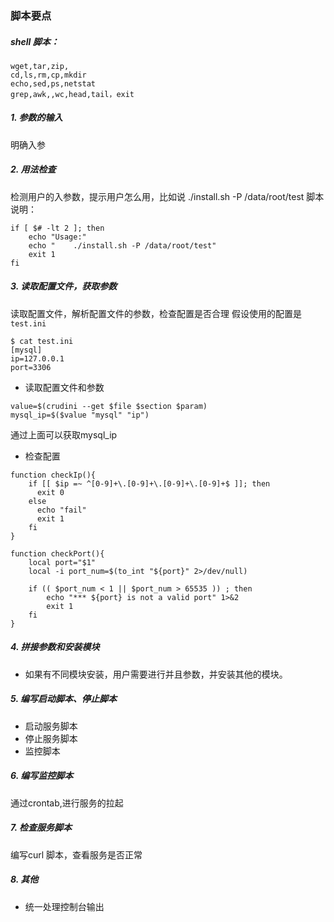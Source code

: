 ### 脚本要点
##### shell 脚本：
```
wget,tar,zip,
cd,ls,rm,cp,mkdir
echo,sed,ps,netstat
grep,awk,,wc,head,tail，exit
```

##### 1. 参数的输入
明确入参

##### 2. 用法检查

检测用户的入参数，提示用户怎么用，比如说 ./install.sh -P /data/root/test
脚本说明：
```
if [ $# -lt 2 ]; then
    echo "Usage:"
    echo "    ./install.sh -P /data/root/test"
    exit 1
fi

```

##### 3. 读取配置文件，获取参数

读取配置文件，解析配置文件的参数，检查配置是否合理
假设使用的配置是`test.ini`
```
$ cat test.ini
[mysql]
ip=127.0.0.1
port=3306
```

- 读取配置文件和参数
```
value=$(crudini --get $file $section $param)
mysql_ip=$($value "mysql" "ip")
```
通过上面可以获取mysql_ip

- 检查配置

```
function checkIp(){
    if [[ $ip =~ ^[0-9]+\.[0-9]+\.[0-9]+\.[0-9]+$ ]]; then
      exit 0
    else
      echo "fail"
      exit 1
    fi
}

function checkPort(){
    local port="$1"
    local -i port_num=$(to_int "${port}" 2>/dev/null)

    if (( $port_num < 1 || $port_num > 65535 )) ; then
        echo "*** ${port} is not a valid port" 1>&2
        exit 1
    fi
}
```
##### 4. 拼接参数和安装模块
- 如果有不同模块安装，用户需要进行并且参数，并安装其他的模块。

##### 5. 编写启动脚本、停止脚本
- 启动服务脚本
- 停止服务脚本
- 监控脚本
##### 6. 编写监控脚本

通过crontab,进行服务的拉起
##### 7. 检查服务脚本
编写curl 脚本，查看服务是否正常

##### 8. 其他
- 统一处理控制台输出



